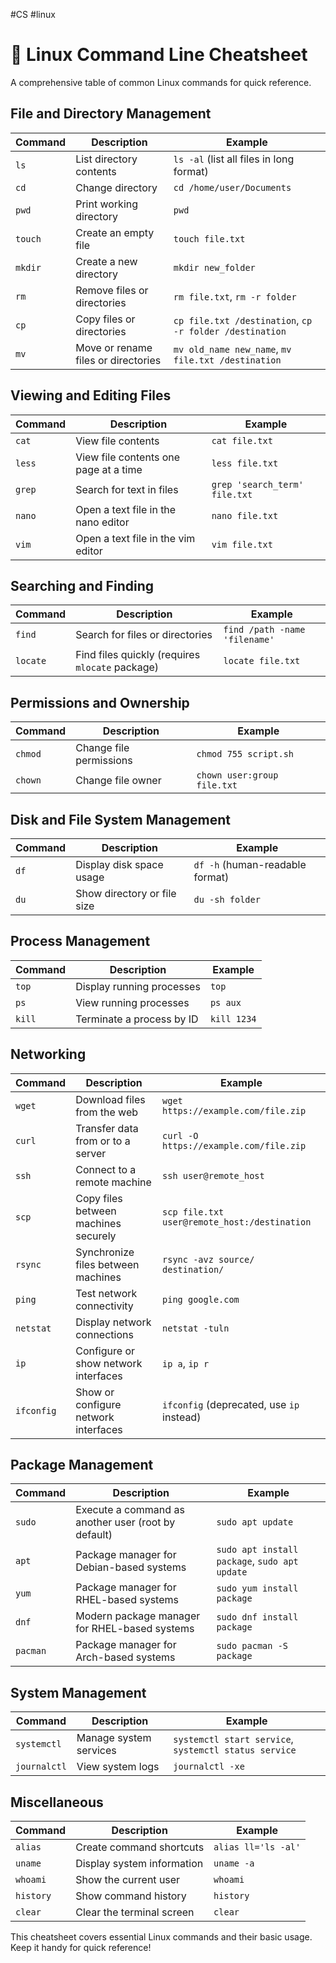 #CS #linux 
# 🐧 Linux Command Line Cheatsheet

A comprehensive table of common Linux commands for quick reference.

## File and Directory Management

| **Command**              | **Description**                                               | **Example**                                                   |
|--------------------------|-----------------------------------------------------------|---------------------------------------------------------------|
| `ls`                    | List directory contents                                     | `ls -al` (list all files in long format)                      |
| `cd`                    | Change directory                                           | `cd /home/user/Documents`                                     |
| `pwd`                   | Print working directory                                    | `pwd`                                                         |
| `touch`                 | Create an empty file                                       | `touch file.txt`                                              |
| `mkdir`                 | Create a new directory                                     | `mkdir new_folder`                                            |
| `rm`                    | Remove files or directories                                | `rm file.txt`, `rm -r folder`                                 |
| `cp`                    | Copy files or directories                                  | `cp file.txt /destination`, `cp -r folder /destination`       |
| `mv`                    | Move or rename files or directories                       | `mv old_name new_name`, `mv file.txt /destination`            |

## Viewing and Editing Files

| **Command** | **Description**                       | **Example**                   |
| ----------- | ------------------------------------- | ----------------------------- |
| `cat`       | View file contents                    | `cat file.txt`                |
| `less`      | View file contents one page at a time | `less file.txt`               |
| `grep`      | Search for text in files              | `grep 'search_term' file.txt` |
| `nano`      | Open a text file in the nano editor   | `nano file.txt`               |
| `vim`       | Open a text file in the vim editor    | `vim file.txt`                |

## Searching and Finding

| **Command**              | **Description**                                               | **Example**                                                   |
|--------------------------|-----------------------------------------------------------|---------------------------------------------------------------|
| `find`                  | Search for files or directories                           | `find /path -name 'filename'`                                 |
| `locate`                | Find files quickly (requires `mlocate` package)           | `locate file.txt`                                             |

## Permissions and Ownership

| **Command**              | **Description**                                               | **Example**                                                   |
|--------------------------|-----------------------------------------------------------|---------------------------------------------------------------|
| `chmod`                 | Change file permissions                                    | `chmod 755 script.sh`                                         |
| `chown`                 | Change file owner                                         | `chown user:group file.txt`                                   |

## Disk and File System Management

| **Command**              | **Description**                                               | **Example**                                                   |
|--------------------------|-----------------------------------------------------------|---------------------------------------------------------------|
| `df`                    | Display disk space usage                                   | `df -h` (human-readable format)                               |
| `du`                    | Show directory or file size                                | `du -sh folder`                                               |

## Process Management

| **Command**              | **Description**                                               | **Example**                                                   |
|--------------------------|-----------------------------------------------------------|---------------------------------------------------------------|
| `top`                   | Display running processes                                  | `top`                                                         |
| `ps`                    | View running processes                                     | `ps aux`                                                      |
| `kill`                  | Terminate a process by ID                                  | `kill 1234`                                                   |

## Networking

| **Command**              | **Description**                                               | **Example**                                                   |
|--------------------------|-----------------------------------------------------------|---------------------------------------------------------------|
| `wget`                  | Download files from the web                                | `wget https://example.com/file.zip`                           |
| `curl`                  | Transfer data from or to a server                         | `curl -O https://example.com/file.zip`                        |
| `ssh`                   | Connect to a remote machine                               | `ssh user@remote_host`                                        |
| `scp`                   | Copy files between machines securely                      | `scp file.txt user@remote_host:/destination`                  |
| `rsync`                 | Synchronize files between machines                        | `rsync -avz source/ destination/`                             |
| `ping`                  | Test network connectivity                                 | `ping google.com`                                             |
| `netstat`               | Display network connections                               | `netstat -tuln`                                               |
| `ip`                    | Configure or show network interfaces                      | `ip a`, `ip r`                                                |
| `ifconfig`              | Show or configure network interfaces                      | `ifconfig` (deprecated, use `ip` instead)                     |

## Package Management

| **Command**              | **Description**                                               | **Example**                                                   |
|--------------------------|-----------------------------------------------------------|---------------------------------------------------------------|
| `sudo`                  | Execute a command as another user (root by default)       | `sudo apt update`                                             |
| `apt`                   | Package manager for Debian-based systems                 | `sudo apt install package`, `sudo apt update`                 |
| `yum`                   | Package manager for RHEL-based systems                   | `sudo yum install package`                                    |
| `dnf`                   | Modern package manager for RHEL-based systems            | `sudo dnf install package`                                    |
| `pacman`                | Package manager for Arch-based systems                   | `sudo pacman -S package`                                      |

## System Management

| **Command**              | **Description**                                               | **Example**                                                   |
|--------------------------|-----------------------------------------------------------|---------------------------------------------------------------|
| `systemctl`             | Manage system services                                    | `systemctl start service`, `systemctl status service`         |
| `journalctl`            | View system logs                                          | `journalctl -xe`                                              |

## Miscellaneous

| **Command**              | **Description**                                               | **Example**                                                   |
|--------------------------|-----------------------------------------------------------|---------------------------------------------------------------|
| `alias`                 | Create command shortcuts                                  | `alias ll='ls -al'`                                           |
| `uname`                 | Display system information                                | `uname -a`                                                    |
| `whoami`                | Show the current user                                     | `whoami`                                                      |
| `history`               | Show command history                                      | `history`                                                     |
| `clear`                 | Clear the terminal screen                                 | `clear`                                                       |

This cheatsheet covers essential Linux commands and their basic usage. Keep it handy for quick reference!